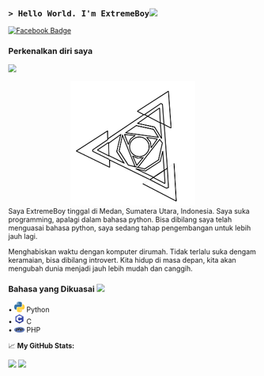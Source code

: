 ### <samp>&gt; Hello World. I'm ExtremeBoy<img src="https://media.giphy.com/media/hvRJCLFzcasrR4ia7z/giphy.gif" width="25"> </samp>
[![Facebook Badge](https://img.shields.io/badge/-Facebook-4267b2?style=flat-square&logo=Facebook&logoColor=white)](https://facebook.com/ExtremeBoy.GGUser/)

### Perkenalkan diri saya
![](https://visitor-badge.glitch.me/badge?page_id=ExtremeBoyGG)

<center> <img style="text-align:center" src="https://github.com/ExtremeBoyGG/ExtremeBoyGG/blob/master/blob/ExtremeBoy-Logo.png" width="50%"> </center>
Saya ExtremeBoy tinggal di Medan, Sumatera Utara, Indonesia. Saya suka programming, apalagi dalam bahasa python.
Bisa dibilang saya telah menguasai bahasa python, saya sedang tahap pengembangan untuk lebih jauh lagi.

Menghabiskan waktu dengan komputer dirumah. Tidak terlalu suka dengam keramaian, bisa dibilang introvert. Kita hidup di masa depan, kita akan mengubah dunia menjadi jauh lebih mudah dan canggih.

### Bahasa yang Dikuasai <img src="https://media.tenor.com/8McIGu0Tf_QAAAAi/fire-joypixels.gif" width="25">
• <img src="https://github.com/ExtremeBoyGG/ExtremeBoyGG/blob/master/blob/python.png?raw=true" width="21"> Python <br>
• <img src="https://github.com/ExtremeBoyGG/ExtremeBoyGG/blob/master/blob/C.png?raw=true" width="21"> C <br>
• <img src="https://github.com/ExtremeBoyGG/ExtremeBoyGG/blob/master/blob/php-logo.png?raw=true" width="21"> PHP <br>


📈 **My GitHub Stats:**


<p>
  <img height="180em" src="https://github-readme-stats.vercel.app/api?username=ExtremeBoyGG&show_icons=true&hide_border=true&&count_private=true&include_all_commits=true" />
  <img height="180em" src="https://github-readme-stats.vercel.app/api/top-langs/?username=ExtremeBoyGG&exclude_repo=KNN-Image-Classification&show_icons=true&hide_border=true&layout=compact&langs_count=8"/>
</p>

